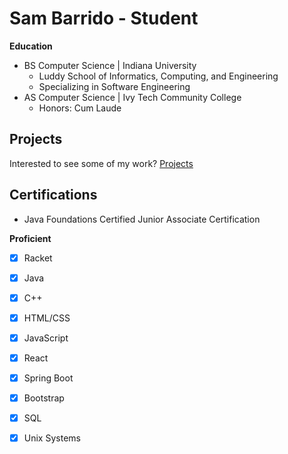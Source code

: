 # Sam Barrido - Student
**Education**
- BS Computer Science &#124; Indiana University
    - Luddy School of Informatics, Computing, and Engineering
    - Specializing in Software Engineering
- AS Computer Science &#124; Ivy Tech Community College
    - Honors: Cum Laude
## Projects
Interested to see some of my work? [Projects](projects.md)

## Certifications
- Java Foundations Certified Junior Associate Certification


**Proficient**
-  [x] Racket
-  [x] Java
-  [x] C++
-  [x] HTML/CSS
-  [x] JavaScript
-  [x] React
-  [x] Spring Boot
-  [x] Bootstrap
-  [x] SQL
-  [x] Unix Systems

